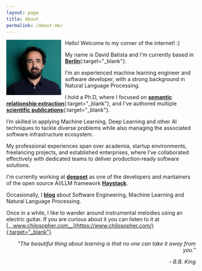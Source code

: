 ```yaml
---
layout: page
title: About
permalink: /about-me/
---
```


<img style="float: left; padding-right: 10px;" align="left"  src="/assets/images/about-me_2020_2.jpg" alt="about-me.jpg" width="29%">


Hello! Welcome to my corner of the internet! :)

My name is David Batista and I'm currently based in [__Berlin__](https://www.google.com/maps/d/viewer?mid=19OMZvuXI0bNyCy-tEzsEglB7UmY&hl&ll=52.51602753988408%2C13.316764005371056&z=10){:target="_blank"}. 

I’m an experienced machine learning engineer and software developer, with a strong background in Natural Language Processing. 

I hold a Ph.D, where I focused on [__semantic relationship extraction__](http://davidsbatista.net/assets/documents/publications/dsbatista-phd-thesis-2016.pdf){:target="_blank"}, and I've authored multiple [__scientific publications__](https://scholar.google.de/citations?user=-tRNGd0AAAAJ&hl=en){:target="_blank"}. 

I’m skilled in applying Machine Learning, Deep Learning and other AI techniques to tackle diverse problems while also managing the associated software infrastructure ecosystem. 

My professional experiences span over academia, startup environments, freelancing projects, and established enterprises, where I’ve collaborated effectively with dedicated teams to deliver production‑ready software solutions.

I'm currently working at [__deepset__](https://www.deepset.com) as one of the developers and mantainers of the open source AI/LLM framework [__Haystack__](https://github.com/deepset-ai/haystack).

Occasionally, I <a href="/posts/" target="_blank"><b>blog</b></a> about Software Engineering, Machine Learning and Natural Language Processing.

Once in a while, I like to wander around instrumental melodies using an electric guitar. If you are curious about it you can listen to it at [__www.chilosopher.com__](https://www.chilosopher.com/){:target="_blank"}


<div style="text-align: right;">
	<p><em>"The beautiful thing about learning is that no one can take it away from you."</em></p>
	<p style="font-style: italic;">- B.B. King</p>
</div>
